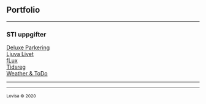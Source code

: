 ## Portfolio

---

### STI uppgifter

[Deluxe Parkering](/Deluxe-Parkering)<br>
<a href="https://github.com/lovisa/Ljuva-Livet">Ljuva Livet</a><br>
<a href="https://github.com/lovisa/fLux">fLux</a><br>
<a href="https://github.com/lovisa/Tidsreg">Tidsreg</a><br>
<a href="https://github.com/lovisa/Weather-ToDo">Weather & ToDo</a><br>

---






---
<p style="font-size:11px">Lovisa © 2020</p>
